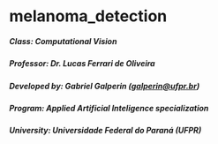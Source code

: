 # melanoma_detection

##### Class: Computational Vision
##### Professor: Dr. Lucas Ferrari de Oliveira
##### Developed by: Gabriel Galperin (galperin@ufpr.br)
##### Program: Applied Artificial Inteligence specialization
##### University: Universidade Federal do Paraná (UFPR)

### 
